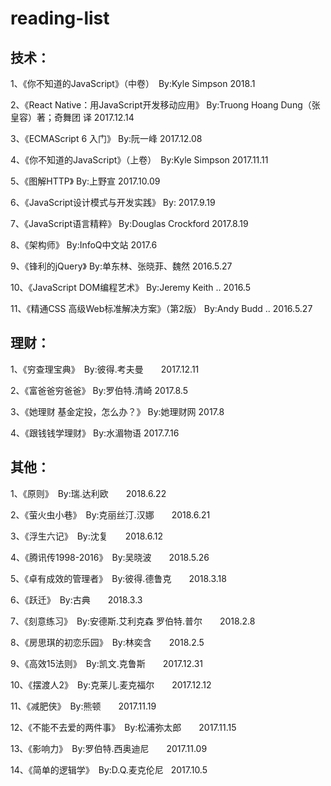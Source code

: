 # reading-list

## 技术：

1、《你不知道的JavaScript》（中卷）　By:Kyle Simpson  2018.1

2、《React Native：用JavaScript开发移动应用》 By:Truong Hoang Dung（张皇容）著；奇舞团 译  2017.12.14

3、《ECMAScript 6 入门》 By:阮一峰  2017.12.08

4、《你不知道的JavaScript》（上卷）　By:Kyle Simpson  2017.11.11

5、《图解HTTP》 By:上野宣  2017.10.09

6、《JavaScript设计模式与开发实践》 By:  2017.9.19

7、《JavaScript语言精粹》 By:Douglas Crockford  2017.8.19

8、《架构师》 By:InfoQ中文站  2017.6

9、《锋利的jQuery》 By:单东林、张晓菲、魏然   2016.5.27

10、《JavaScript DOM编程艺术》 By:Jeremy Keith ..   2016.5

11、《精通CSS 高级Web标准解决方案》（第2版） By:Andy Budd ..  2016.5.27


## 理财：

1、《穷查理宝典》　By:彼得.考夫曼　　2017.12.11

2、《富爸爸穷爸爸》 By:罗伯特.清崎   2017.8.5

3、《她理财 基金定投，怎么办？》 By:她理财网   2017.8

4、《跟钱钱学理财》 By:水湄物语   2017.7.16


## 其他：


1、《原则》　By:瑞.达利欧　　2018.6.22

2、《萤火虫小巷》　By:克丽丝汀.汉娜　　2018.6.21

3、《浮生六记》　By:沈复　　2018.6.12

4、《腾讯传1998-2016》　By:吴晓波　　2018.5.26

5、《卓有成效的管理者》　By:彼得.德鲁克　　2018.3.18

6、《跃迁》　By:古典　　2018.3.3

7、《刻意练习》　By:安德斯.艾利克森 罗伯特.普尔　　2018.2.8

8、《房思琪的初恋乐园》　By:林奕含　　2018.2.5

9、《高效15法则》　By:凯文.克鲁斯　　2017.12.31

10、《摆渡人2》　By:克莱儿.麦克福尔　　2017.12.12

11、《减肥侠》　By:熊顿　　2017.11.19

12、《不能不去爱的两件事》　By:松浦弥太郎　　2017.11.15

13、《影响力》　By:罗伯特.西奥迪尼　　2017.11.09

14、《简单的逻辑学》　By:D.Q.麦克伦尼   2017.10.5


